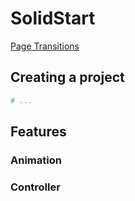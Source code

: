 # SolidStart

[Page Transitions](https://codesandbox.io/p/sandbox/solid-router-transitions-demo-b47ckq?file=%2Findex.html)

## Creating a project

```bash
# ...
```

## Features

### Animation

### Controller
